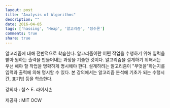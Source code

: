 ```yaml
---
layout: post
title: "Analysis of Algorithms"
description: ""
date: 2016-04-05
tags: ['hassing', 'Heap', '알고리즘', '정수론']
comments: true
share: true
---
```


알고리즘에 대해 전반적으로 학습한다. 알고리즘이란 어떤 작업을 수행하기 위해 입력을 받아 원하는 출력을 만들어내는 과정을 기술한 것이다.
알고리즘을 설계하기 위해서는 우선 해야 할 작업을 명확하게 명시해야 한다. 설계하려는 알고리즘이 "무엇을"하는지를 입력과 출력에 의해 명시할
수 있다. 본 강의에서는 알고리즘 분석에 기초가 되는 수행시간, 표기법 등을 학습한다.

  

강의자 : 챨스 E. 라이서손

제공자 : MIT OCW

  

  

  

  

